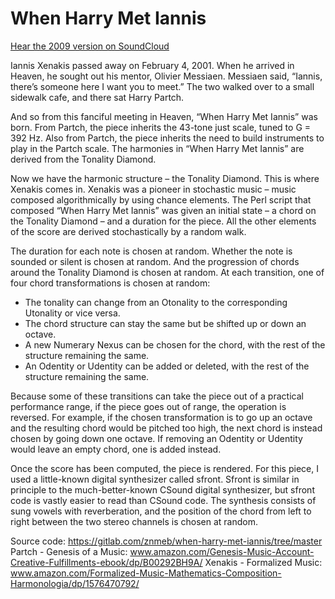 # When Harry Met Iannis

[Hear the 2009 version on SoundCloud](https://soundcloud.com/znmeb/sets/when-harry-met-iannis-2009)

Iannis Xenakis passed away on February 4, 2001. When he arrived in Heaven, he sought out his mentor, Olivier Messiaen. Messiaen said, “Iannis, there’s someone here I want you to meet.” The two walked over to a small sidewalk cafe, and there sat Harry Partch.

And so from this fanciful meeting in Heaven, “When Harry Met Iannis” was born. From Partch, the piece inherits the 43-tone just scale, tuned to G = 392 Hz. Also from Partch, the piece inherits the need to build instruments to play in the Partch scale. The harmonies in “When Harry Met Iannis” are derived from the Tonality Diamond.

Now we have the harmonic structure – the Tonality Diamond. This is where Xenakis comes in. Xenakis was a pioneer in stochastic music – music composed algorithmically by using chance elements. The Perl script that composed “When Harry Met Iannis” was given an initial state – a chord on the Tonality Diamond – and a duration for the piece. All the other elements of the score are derived stochastically by a random walk.

The duration for each note is chosen at random. Whether the note is sounded or silent is chosen at random. And the progression of chords around the Tonality Diamond is chosen at random. At each transition, one of four chord transformations is chosen at random:

* The tonality can change from an Otonality to the corresponding Utonality or vice versa.
* The chord structure can stay the same but be shifted up or down an octave.
* A new Numerary Nexus can be chosen for the chord, with the rest of the structure remaining the same.
* An Odentity or Udentity can be added or deleted, with the rest of the structure remaining the same.

Because some of these transitions can take the piece out of a practical performance range, if the piece goes out of range, the operation is reversed. For example, if the chosen transformation is to go up an octave and the resulting chord would be pitched too high, the next chord is instead chosen by going down one octave. If removing an Odentity or Udentity would leave an empty chord, one is added instead.

Once the score has been computed, the piece is rendered. For this piece, I used a little-known digital synthesizer called sfront. Sfront is similar in principle to the much-better-known CSound digital synthesizer, but sfront code is vastly easier to read than CSound code. The synthesis consists of sung vowels with reverberation, and the position of the chord from left to right between the two stereo channels is chosen at random.

Source code: https://gitlab.com/znmeb/when-harry-met-iannis/tree/master
Partch - Genesis of a Music: www.amazon.com/Genesis-Music-Account-Creative-Fulfillments-ebook/dp/B00292BH9A/
Xenakis - Formalized Music: www.amazon.com/Formalized-Music-Mathematics-Composition-Harmonologia/dp/1576470792/
